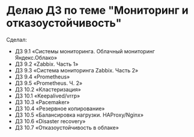 # Делаю ДЗ по теме "Мониторинг и отказоустойчивость"

Сделал: 

* ДЗ 9.1 «Системы мониторинга. Облачный мониторинг Яндекс.Облако»
* ДЗ 9.2 «Zabbix. Часть 1»
* ДЗ 9.3 «Система мониторинга Zabbix. Часть 2»
* ДЗ 9.4 «Prometheus»
* ДЗ 9.5 «Prometheus. Ч. 2»
* ДЗ 10.2 «Кластеризация»
* ДЗ 10.1 «Keepalived/vrrp»
* ДЗ 10.3 «Pacemaker»
* ДЗ 10.4 «Резервное копирование»
* ДЗ 10.5 «Балансировка нагрузки. HAProxy/Nginx»
* ДЗ 10.6 «Disaster recovery»
* ДЗ 10.7 «Отказоустойчивость в облаке»

